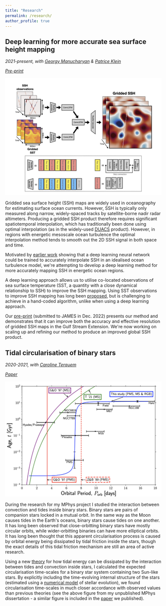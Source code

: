 ```yaml
---
title: "Research"
permalink: /research/
author_profile: true
---
```


## Deep learning for more accurate sea surface height mapping 
*2021-present, with [Georgy Manucharyan](https://deep.ocean.washington.edu/) & [Patrice Klein](https://www.gps.caltech.edu/people/jean-patrice-m-patrice-klein)*

*[Pre-print](https://doi.org/10.31223/X50Q0N)* 

![neural network](/images/ConvLSTM_SSH-SST.jpg)

Gridded sea surface height (SSH) maps are widely used in oceanography for estimating surface ocean currents. However, SSH is typically only measured along narrow, widely-spaced tracks by satellite-borne nadir radar altimeters. Producing a gridded SSH product therefore requires significant spatiotemporal interpolation, which has traditionally been done using optimal interpolation (as in the widely-used [DUACS](https://duacs.cls.fr/) product). However, in regions with energetic mesoscale ocean turbulence the optimal interpolation method tends to smooth out the 2D SSH signal in both space and time. 

Motivated by [earlier work](https://doi.org/10.1029/2019MS001965) showing that a deep learning neural network could be trained to accurately interpolate SSH in an idealised ocean turbulence model, we're attempting to develop a deep learning method for more accurately mapping SSH in energetic ocean regions.

A deep learning approach allows us to utilise co-located observations of sea surface temperature (SST, a quantity with a close dynamical relationship to SSH) to improve the SSH mapping. Using SST observations to improve SSH mapping has long been [proposed]( https://doi.org/10.1029/2006GL027801), but is challenging to achieve in a hand-coded algorithm, unlike when using a deep learning approach.

Our [pre-print](https://doi.org/10.31223/X50Q0N) (submitted to JAMES in Dec. 2022) presents our method and demonstrates that it can improve both the accuracy and effective resolution of gridded SSH maps in the Gulf Stream Extension. We're now working on scaling up and refining our method to produce an improved global SSH product.


## Tidal circularisation of binary stars 
*2020-2021, with [Caroline Terquem](https://www.physics.ox.ac.uk/our-people/terquem)*

*[Paper](https://doi.org/10.1093/mnras/stab2322)*


![p_circ](/images/p_circ_fig.png)

During the research for my MPhys project I studied the interaction between convection and tides inside binary stars. Binary stars are pairs of companion stars locked in a mutual orbit. In the same way as the Moon causes tides in the Earth's oceans, binary stars cause tides on one another. It has long been observed that close-orbitting binary stars have mostly circular orbits, while wider-orbitting binaries can have more elliptical orbits. It has long been thought that this apparent circularisation process is caused by orbital energy being dissipated by tidal friction inside the stars, though the exact details of this tidal friction mechanism are still an area of active research. 

Using a new [theory](https://doi.org/10.1093/mnras/stab224) for how tidal energy can be dissipated by the interaction between tides and convection inside stars, I calculated the expected circularisation time-scales for a binary star system containing two Sun-like stars. By explicitly including the time-evolving internal structure of the stars (estimated using a [numerical model](https://docs.mesastar.org/en/release-r22.11.1/) of stellar evolution), we found circularisation time-scales in much closer accordance with observed values than previous theories (see the above figure from my unpublished MPhys dissertation - a similar figure is included in the [paper](https://doi.org/10.1093/mnras/stab2322) we published).